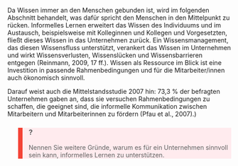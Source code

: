 Da Wissen immer an den Menschen gebunden ist, wird im folgenden Abschnitt behandelt, was dafür spricht den Menschen in den Mittelpunkt zu rücken. Informelles Lernen erweitert das Wissen des Individuums und im Austausch, beispielsweise mit Kolleginnen und Kollegen und Vorgesetzten, fließt dieses Wissen in das Unternehmen zurück. Ein Wissensmanagement, das diesen Wissensfluss unterstützt, verankert das Wissen im Unternehmen und wirkt Wissensverlusten, Wissenslücken und Wissensbarrieren entgegen (Reinmann, 2009, 17 ff.). Wissen als Ressource im Blick ist eine Investition in passende Rahmenbedingungen und für die Mitarbeiter/innen auch ökonomisch sinnvoll.

Darauf weist auch die Mittelstandsstudie 2007 hin: 73,3 % der befragten Unternehmen gaben an, dass sie versuchen Rahmenbedingungen zu schaffen, die geeignet sind, die informelle Kommunikation zwischen Mitarbeitern und Mitarbeiterinnen zu fördern (Pfau et al., 2007).)

<blockquote style="background: #FFEBEE; border-left: 10px solid #F44336">

### ?

Nennen Sie weitere Gründe, warum es für ein Unternehmen sinnvoll sein kann, informelles Lernen zu unterstützen.

</blockquote>
